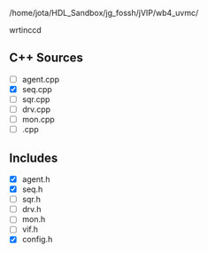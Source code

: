 /home/jota/HDL_Sandbox/jg_fossh/jVIP/wb4_uvmc/

wrtinccd

## C++ Sources

- [ ] agent.cpp
- [x] seq.cpp
- [ ] sqr.cpp
- [ ] drv.cpp
- [ ] mon.cpp
- [ ]  .cpp

## Includes

- [x] agent.h
- [x] seq.h
- [ ] sqr.h
- [ ] drv.h
- [ ] mon.h
- [ ] vif.h
- [x] config.h